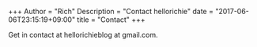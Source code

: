 +++
Author = "Rich"
Description = "Contact hellorichie"
date = "2017-06-06T23:15:19+09:00"
title = "Contact"
+++

Get in contact at hellorichieblog at gmail.com.

